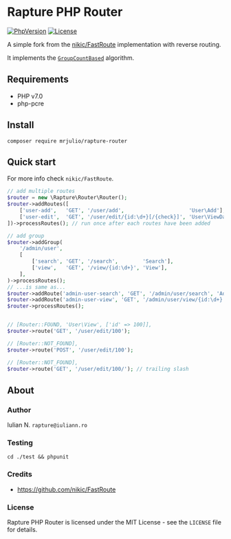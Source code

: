 # Rapture PHP Router

[![PhpVersion](https://img.shields.io/badge/php-7.0-orange.svg?style=flat-square)](#)
[![License](https://img.shields.io/badge/license-MIT-blue.svg?style=flat-square)](#)

A simple fork from the [nikic/FastRoute](https://github.com/nikic/FastRoute) implementation with reverse routing.

It implements the [`GroupCountBased`](http://nikic.github.io/2014/02/18/Fast-request-routing-using-regular-expressions.html) algorithm.

## Requirements

- PHP v7.0
- php-pcre

## Install

```
composer require mrjulio/rapture-router
```

## Quick start

For more info check `nikic/FastRoute`.
```php
// add multiple routes
$router = new \Rapture\Router\Router();
$router->addRoutes([
    ['user-add',   'GET', '/user/add',                     'User\Add'],
    ['user-edit',  'GET', '/user/edit/{id:\d+}[/{check}]', 'User\ViewDate'],
])->processRoutes(); // run once after each routes have been added

// add group
$router->addGroup(
    '/admin/user',
    [
        ['search', 'GET', '/search',        'Search'],
        ['view',   'GET', '/view/{id:\d+}', 'View'],
    ],
)->processRoutes();
// ...is same as...
$router->addRoute('admin-user-search', 'GET', '/admin/user/search', 'Admin\User\Search');
$router->addRoute('admin-user-view', 'GET', '/admin/user/view/{id:\d+}', 'Admin\User\View')
$router->processRoutes();


// [Router::FOUND, 'User\View', ['id' => 100]],
$router->route('GET', '/user/edit/100');

// [Router::NOT_FOUND],
$router->route('POST', '/user/edit/100');

// [Router::NOT_FOUND],
$router->route('GET', '/user/edit/100/'); // trailing slash
```

## About

### Author

Iulian N. `rapture@iuliann.ro`

### Testing

```
cd ./test && phpunit
```

### Credits

- https://github.com/nikic/FastRoute

### License

Rapture PHP Router is licensed under the MIT License - see the `LICENSE` file for details.
